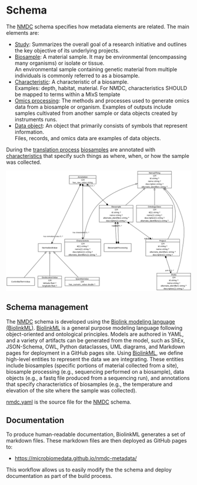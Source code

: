 # Schema
The [NMDC](https://microbiomedata.org/) schema specifies how metadata elements are related. The main elements are:
* [Study](https://microbiomedata.github.io/nmdc-metadata/docs/Study.html): Summarizes the overall goal of a research initiative and outlines the key objective of its underlying projects.
* [Biosample](https://microbiomedata.github.io/nmdc-metadata/docs/Biosample.html): A material sample. It may be environmental (encompassing many organisms) or isolate or tissue.  
An environmental sample containing genetic material from multiple individuals is commonly referred to as a biosample.
* [Characteristic](https://microbiomedata.github.io/nmdc-metadata/docs/Characteristic.html): A characteristic of a biosample.  
Examples: depth, habitat, material. For NMDC, characteristics SHOULD be mapped to terms within a MIxS template
* [Omics processing](https://microbiomedata.github.io/nmdc-metadata/docs/OmicsProcessing.html): The methods and processes used to generate omics data from a biosample or organism.
Examples of outputs include samples cultivated from another sample or data objects created by instruments runs.
* [Data object](https://microbiomedata.github.io/nmdc-metadata/docs/DataObject.html): An object that primarily consists of symbols that represent information.  
Files, records, and omics data are examples of data objects.  

During the [translation process](../metadata-translation/notebooks) [biosamples](https://microbiomedata.github.io/nmdc-metadata/docs/Biosample.html) are annotated with [characteristics](https://microbiomedata.github.io/nmdc-metadata/docs/Characteristic.html) that specify such things as where, when, or how the sample was collected.

![img](https://raw.githubusercontent.com/microbiomedata/nmdc-metadata/master/schema/nmdc_schema_uml.png)

## Schema management
The [NMDC](https://microbiomedata.org/) schema is developed using the [Biolink modeling language (BiolinkML)](https://github.com/biolink/biolinkml). [BiolinkML](https://github.com/biolink/biolinkml) is a general purpose modeling language following object-oriented and ontological principles. Models are authored in YAML, and a variety of artifacts can be generated from the model, such as ShEx, JSON-Schema, OWL, Python dataclasses, UML diagrams, and Markdown pages for deployment in a GitHub pages site. Using [BiolinkML](https://github.com/biolink/biolinkml), we define high-level entities to represent the data we are integrating. These entities include biosamples (specific portions of material collected from a site), biosample processing (e.g., sequencing performed on a biosample), data objects (e.g., a fastq file produced from a sequencing run), and annotations that specify characteristics of biosamples (e.g., the temperature and elevation of the site where the sample was collected). 

[nmdc.yaml](nmdc.yaml) is the source file for the [NMDC](https://microbiomedata.org/) schema.
 
## Documentation
To produce human-readable documentation, BiolinkML generates a set of markdown files. These markdown files are then deployed as GitHub pages to:

 * https://microbiomedata.github.io/nmdc-metadata/
 
This workflow allows us to easily modify the the schema and deploy documentation as part of the build process.